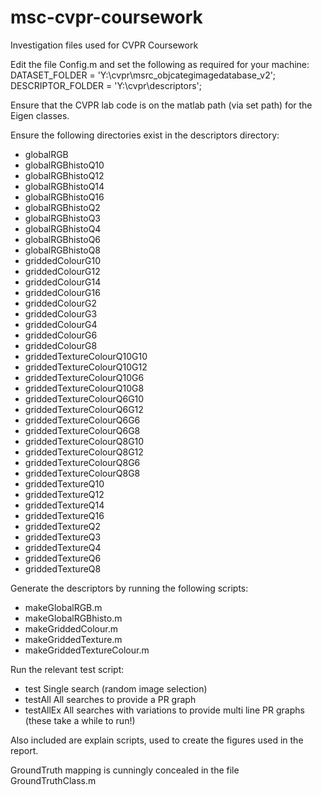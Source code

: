 # msc-cvpr-coursework

Investigation files used for CVPR Coursework

Edit the file Config.m and set the following as required for your machine:
    DATASET_FOLDER = 'Y:\cvpr\msrc_objcategimagedatabase_v2';
    DESCRIPTOR_FOLDER = 'Y:\cvpr\descriptors';

Ensure that the CVPR lab code is on the matlab path (via set path) for the Eigen classes.

Ensure the following directories exist in the descriptors directory:
-    globalRGB
-    globalRGBhistoQ10
-    globalRGBhistoQ12
-    globalRGBhistoQ14
-    globalRGBhistoQ16
-    globalRGBhistoQ2
-    globalRGBhistoQ3
-    globalRGBhistoQ4
-    globalRGBhistoQ6
-    globalRGBhistoQ8
-    griddedColourG10
-    griddedColourG12
-    griddedColourG14
-    griddedColourG16
-    griddedColourG2
-    griddedColourG3
-    griddedColourG4
-    griddedColourG6
-    griddedColourG8
-    griddedTextureColourQ10G10
-    griddedTextureColourQ10G12
-    griddedTextureColourQ10G6
-    griddedTextureColourQ10G8
-    griddedTextureColourQ6G10
-    griddedTextureColourQ6G12
-    griddedTextureColourQ6G6
-    griddedTextureColourQ6G8
-    griddedTextureColourQ8G10
-    griddedTextureColourQ8G12
-    griddedTextureColourQ8G6
-    griddedTextureColourQ8G8
-    griddedTextureQ10
-    griddedTextureQ12
-    griddedTextureQ14
-    griddedTextureQ16
-    griddedTextureQ2
-    griddedTextureQ3
-    griddedTextureQ4
-    griddedTextureQ6
-    griddedTextureQ8

Generate the descriptors by running the following scripts:
-    makeGlobalRGB.m
-    makeGlobalRGBhisto.m
-    makeGriddedColour.m
-    makeGriddedTexture.m
-    makeGriddedTextureColour.m

Run the relevant test script:
-    test<descriptor><comparator>        Single search (random image selection)
-    test<descriptor><comparator>All     All searches to provide a PR graph
-    test<descriptor><comparator>AllEx   All searches with variations to provide multi line PR graphs (these take a while to run!)

Also included are explain<thing> scripts, used to create the figures used in the report.

GroundTruth mapping is cunningly concealed in the file GroundTruthClass.m
